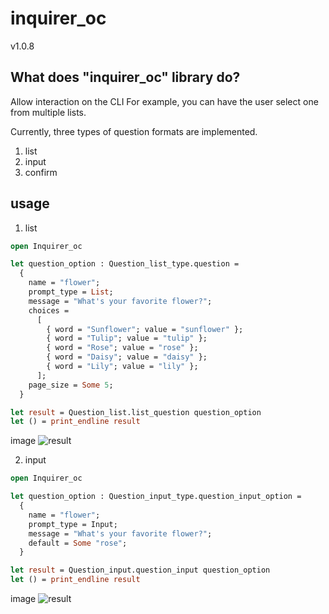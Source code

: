 # inquirer_oc

v1.0.8

## What does "inquirer_oc" library do?

Allow interaction on the CLI For example, you can have the user select one from multiple lists.

Currently, three types of question formats are implemented.

1. list
2. input
3. confirm

## usage

1. list

```ocaml
open Inquirer_oc

let question_option : Question_list_type.question =
  {
    name = "flower";
    prompt_type = List;
    message = "What's your favorite flower?";
    choices =
      [
        { word = "Sunflower"; value = "sunflower" };
        { word = "Tulip"; value = "tulip" };
        { word = "Rose"; value = "rose" };
        { word = "Daisy"; value = "daisy" };
        { word = "Lily"; value = "lily" };
      ];
    page_size = Some 5;
  }

let result = Question_list.list_question question_option
let () = print_endline result
```

image
![result](https://user-images.githubusercontent.com/63596736/234867615-898a0409-f8c8-4add-af13-00be0afd5ffe.png)

2. input

```ocaml
open Inquirer_oc

let question_option : Question_input_type.question_input_option =
  {
    name = "flower";
    prompt_type = Input;
    message = "What's your favorite flower?";
    default = Some "rose";
  }

let result = Question_input.question_input question_option
let () = print_endline result
```

image
![result](https://user-images.githubusercontent.com/63596736/234869587-d8d063b2-9154-4f4b-b391-c70de2916736.png)
